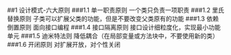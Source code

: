 ##1 设计模式-六大原则
###1.1 单一职责原则
    一个类只负责一项职责
###1.2 里氏替换原则
    子类可以扩展父类的功能，但是不要改变父类原有的功能
###1.3 依赖倒置原则
    面向接口编程
###1.4 接口隔离原则
    接口设计细粒度化，实现最小功能单元
###1.5 迪米特法则
    降低耦合（在局部变量或方法块中，不要使用新的类）
###1.6 开闭原则
    对扩展开放，对个性关闭
